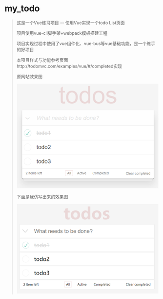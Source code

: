 # my_todo

> 这是一个Vue练习项目 -- 使用Vue实现一个todo List页面
>
> 
>
> 项目使用vue-cli脚手架+webpack模板搭建工程
>
> 
>
> 项目实现过程中使用了vue组件化、vue-bus等vue基础功能，是一个练手的好项目
>
> 
>
> 本项目样式与功能参考页面http://todomvc.com/examples/vue/#/completed实现
>
> 原网站效果图
>
> ![image](https://github.com/LittleWorker/todo_yl/blob/master/orginal_effect.png)
>
> 
>
> 下面是我仿写出来的效果图
>
> ![image](https://github.com/LittleWorker/todo_yl/blob/master/mytodo_effect.png)
>
> 
>
